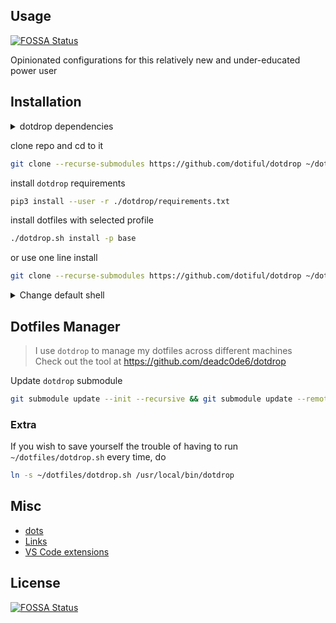 ## Usage
[![FOSSA Status](https://app.fossa.io/api/projects/git%2Bgithub.com%2Fdotiful%2Fdrop.svg?type=shield)](https://app.fossa.io/projects/git%2Bgithub.com%2Fdotiful%2Fdrop?ref=badge_shield)


Opinionated configurations for this relatively new and under-educated power user

## Installation

<details>
  <summary>dotdrop dependencies</summary>
  
  If you are on a completely new machine that does not have pip3 do install [dotdrop dependencies](https://github.com/deadc0de6/dotdrop/wiki/dependencies) first

  ```bash
  sudo apt-get update -y && sudo apt-get install -y bash git zsh python3 python3-pip
  ```

  arch

  ```bash
  sudo pacman --noconfirm -Sy bash git zsh python python-pip
  ```
</details>




clone repo and cd to it

```bash
git clone --recurse-submodules https://github.com/dotiful/dotdrop ~/dotfiles && cd ~/dotfiles
```

install `dotdrop` requirements

```bash
pip3 install --user -r ./dotdrop/requirements.txt
```

install dotfiles with selected profile

```bash
./dotdrop.sh install -p base
```

or use one line install

```bash
git clone --recurse-submodules https://github.com/dotiful/dotdrop ~/dotfiles && cd ~/dotfiles && pip3 install --user -r ./dotdrop/requirements.txt && ./dotdrop.sh install -p base
```

<details>
  <summary>Change default shell</summary>

  **zsh**

  ```bash
  grep -q $(which zsh) /etc/shells || echo $(which zsh) | sudo tee -a /etc/shells && chsh -s $(which zsh)
  ```

  **bash**

  ```bash
  grep -q $(which bash) /etc/shells || echo $(which bash) | sudo tee -a /etc/shells && chsh -s $(which bash)
  ```
</details>

## Dotfiles Manager

> I use `dotdrop` to manage my dotfiles across different machines <br/>
> Check out the tool at https://github.com/deadc0de6/dotdrop

Update `dotdrop` submodule

```bash
git submodule update --init --recursive && git submodule update --remote dotdrop
```

### Extra

If you wish to save yourself the trouble of having to run `~/dotfiles/dotdrop.sh` every time, do

```bash
ln -s ~/dotfiles/dotdrop.sh /usr/local/bin/dotdrop
```

## Misc

 * [dots](./docs/dots.md)
 * [Links](./docs/links.md)
 * [VS Code extensions](./docs/vscode.md)


## License
[![FOSSA Status](https://app.fossa.io/api/projects/git%2Bgithub.com%2Fdotiful%2Fdrop.svg?type=large)](https://app.fossa.io/projects/git%2Bgithub.com%2Fdotiful%2Fdrop?ref=badge_large)